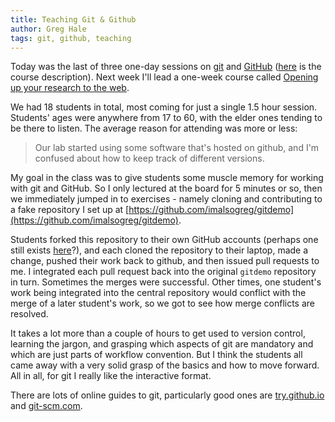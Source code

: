 ```yaml
---
title: Teaching Git & Github
author: Greg Hale
tags: git, github, teaching
---
```


Today was the last of three one-day sessions on [git](https://git-scm.com) and [GitHub](https://github.com) ([here](http://student.mit.edu/searchiap/iap-9289af8f51100344015126db3107020f.html) is the course description).
Next week I'll lead a one-week course called [Opening up your research to the web](http://student.mit.edu/searchiap/iap-9289af8f51100344015126e75301021d.html).

We had 18 students in total, most coming for just a single 1.5 hour session.
Students' ages were anywhere from 17 to 60, with the elder ones tending to be there to listen.
The average reason for attending was more or less:

> Our lab started using some software that's hosted on github, and 
I'm confused about how to keep track of different versions.

My goal in the class was to give students some muscle memory for working with git and GitHub. So I only lectured at the board for 5 minutes or so, then we immediately jumped in to exercises - namely cloning and contributing to a fake repository I set up at [https://github.com/imalsogreg/gitdemo](https://github.com/imalsogreg/gitdemo).

Students forked this repository to their own GitHub accounts (perhaps one still exists [here](https://github.com/yunboyer/gitdemo)?), and each cloned the repository to their laptop, made a change, pushed their work back to github, and then issued pull requests to me.
I integrated each pull request back into the original `gitdemo` repository in turn.
Sometimes the merges were successful. Other times, one student's work being integrated into the central repository would conflict with the merge of a later student's work, so we got to see how merge conflicts are resolved.

It takes a lot more than a couple of hours to get used to version control, learning the jargon, and grasping which aspects of git are mandatory and which are just parts of workflow convention.
But I think the students all came away with a very solid grasp of the basics and how to move forward.
All in all, for git I really like the interactive format.

There are lots of online guides to git, particularly good ones are [try.github.io](https://try.github.io/levels/1/challenges/1) and [git-scm.com](https://git-scm.com/doc).
